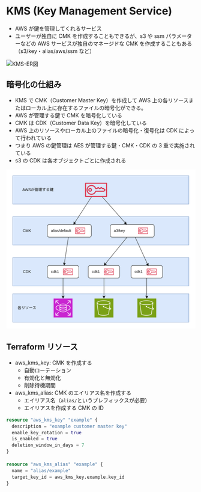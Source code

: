 # KMS (Key Management Service)

- AWS が鍵を管理してくれるサービス
- ユーザーが独自に CMK を作成することもできるが、s3 や ssm パラメーターなどの AWS サービスが独自のマネージドな CMK を作成することもある（s3/key・alias/aws/ssm など）

![KMS-ER図](../image/KMS-ER図.png)

## 暗号化の仕組み

- KMS で CMK（Customer Master Key）を作成して AWS 上の各リソースまたはローカル上に存在するファイルの暗号化ができる。
- AWS が管理する鍵で CMK を暗号化している
- CMK は CDK（Customer Data Key）を暗号化している
- AWS 上のリソースやローカル上のファイルの暗号化・復号化は CDK によって行われている
- つまり AWS の鍵管理は AES が管理する鍵・CMK・CDK の 3 重で実施されている
- s3 の CDK は各オブジェクトごとに作成される

![KMS](../image/KMS.png)

## Terraform リソース

- aws_kms_key: CMK を作成する
  - 自動ローテーション
  - 有効化と無効化
  - 削除待機期間
- aws_kms_alias: CMK のエイリアス名を作成する
  - エイリアス名（`alias/`というプレフィックスが必要）
  - エイリアスを作成する CMK の ID

```Terraform
resource "aws_kms_key" "example" {
  description = "example customer master key"
  enable_key_rotation = true
  is_enabled = true
  deletion_window_in_days = 7
}

resource "aws_kms_alias" "example" {
  name = "alias/example"
  target_key_id = aws_kms_key.example.key_id
}
```
